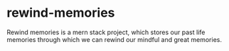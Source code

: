 # rewind-memories
Rewind memories is a mern stack project, which stores our past life memories through which we can rewind our mindful and great memories.
